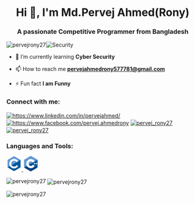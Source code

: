 <h1 align="center">Hi 👋, I'm Md.Pervej Ahmed(Rony)</h1>
<h3 align="center">A passionate Competitive Programmer from Bangladesh</h3>

<img align="right" alt="Security" width="400" src="https://kepsure.com/wp-content/uploads/2022/05/alarm-gif.gif">

<p align="left"> <img src="https://komarev.com/ghpvc/?username=pervejrony27&label=Profile%20views&color=0e75b6&style=flat" alt="pervejrony27" /> </p>

- 🌱 I’m currently learning **Cyber Security**

- 📫 How to reach me **pervejahmedrony577781@gmail.com**

- ⚡ Fun fact **I am Funny**

<h3 align="left">Connect with me:</h3>
<p align="left">
<a href="https://linkedin.com/in/https://www.linkedin.com/in/pervejahmed/" target="blank"><img align="center" src="https://raw.githubusercontent.com/rahuldkjain/github-profile-readme-generator/master/src/images/icons/Social/linked-in-alt.svg" alt="https://www.linkedin.com/in/pervejahmed/" height="30" width="40" /></a>
<a href="https://fb.com/https://www.facebook.com/pervej.ahmedrony" target="blank"><img align="center" src="https://raw.githubusercontent.com/rahuldkjain/github-profile-readme-generator/master/src/images/icons/Social/facebook.svg" alt="https://www.facebook.com/pervej.ahmedrony" height="30" width="40" /></a>
<a href="https://www.codechef.com/users/pervej_rony27" target="blank"><img align="center" src="https://cdn.jsdelivr.net/npm/simple-icons@3.1.0/icons/codechef.svg" alt="pervej_rony27" height="30" width="40" /></a>
<a href="https://codeforces.com/profile/pervej_rony27" target="blank"><img align="center" src="https://raw.githubusercontent.com/rahuldkjain/github-profile-readme-generator/master/src/images/icons/Social/codeforces.svg" alt="pervej_rony27" height="30" width="40" /></a>
</p>

<h3 align="left">Languages and Tools:</h3>
<p align="left"> <a href="https://www.cprogramming.com/" target="_blank" rel="noreferrer"> <img src="https://raw.githubusercontent.com/devicons/devicon/master/icons/c/c-original.svg" alt="c" width="40" height="40"/> </a> <a href="https://www.w3schools.com/cpp/" target="_blank" rel="noreferrer"> <img src="https://raw.githubusercontent.com/devicons/devicon/master/icons/cplusplus/cplusplus-original.svg" alt="cplusplus" width="40" height="40"/> </a> </p>

<p><img align="left" src="https://github-readme-stats.vercel.app/api/top-langs?username=pervejrony27&show_icons=true&locale=en&layout=compact" alt="pervejrony27" /></p>

<p>&nbsp;<img align="center" src="https://github-readme-stats.vercel.app/api?username=pervejrony27&show_icons=true&locale=en" alt="pervejrony27" /></p>

<p><img align="center" src="https://github-readme-streak-stats.herokuapp.com/?user=pervejrony27&" alt="pervejrony27" /></p>
